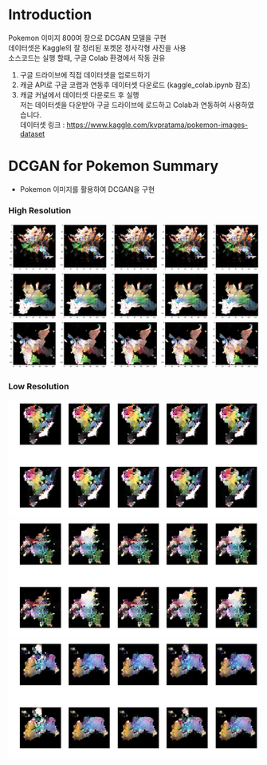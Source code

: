# Introduction  
Pokemon 이미지 800여 장으로 DCGAN 모델을 구현  
데이터셋은 Kaggle의 잘 정리된 포켓몬 정사각형 사진을 사용  
소스코드는 실행 할때, 구글 Colab 환경에서 작동 권유  
1. 구글 드라이브에 직접 데이터셋을 업로드하기  
2. 캐글 API로 구글 코랩과 연동후 데이터셋 다운로드 (kaggle_colab.ipynb 참조)  
3. 캐글 커널에서 데이터셋 다운로드 후 실행  
저는 데이터셋을 다운받아 구글 드라이브에 로드하고 Colab과 연동하여 사용하였습니다.  
데이터셋 링크 : https://www.kaggle.com/kvpratama/pokemon-images-dataset  
  
# DCGAN for Pokemon Summary  
- Pokemon 이미지를 활용하여 DCGAN을 구현  
  
### High Resolution  
![High1](https://github.com/Doyosae/GAN_Pokemon/blob/master/DCGAN/sample1/high%20(7).png)
![High2](https://github.com/Doyosae/GAN_Pokemon/blob/master/DCGAN/sample1/high%20(6).png)
![High3](https://github.com/Doyosae/GAN_Pokemon/blob/master/DCGAN/sample1/high%20(4).png)
  
### Low Resolution  
![sample2](https://github.com/Doyosae/GAN_Pokemon/blob/master/DCGAN/sample2/low%20(2).png)
![sample4](https://github.com/Doyosae/GAN_Pokemon/blob/master/DCGAN/sample2/low%20(4).png)
![sample6](https://github.com/Doyosae/GAN_Pokemon/blob/master/DCGAN/sample2/low%20(6).png)
